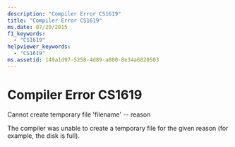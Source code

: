```yaml
---
description: "Compiler Error CS1619"
title: "Compiler Error CS1619"
ms.date: 07/20/2015
f1_keywords: 
  - "CS1619"
helpviewer_keywords: 
  - "CS1619"
ms.assetid: 149a1d97-5258-4d89-a800-8e34a6820503
---
```

# Compiler Error CS1619
Cannot create temporary file 'filename' -- reason  
  
 The compiler was unable to create a temporary file for the given reason (for example, the disk is full).
